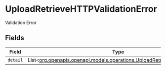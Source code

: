 # UploadRetrieveHTTPValidationError

Validation Error


## Fields

| Field                                                                                                                                  | Type                                                                                                                                   | Required                                                                                                                               | Description                                                                                                                            |
| -------------------------------------------------------------------------------------------------------------------------------------- | -------------------------------------------------------------------------------------------------------------------------------------- | -------------------------------------------------------------------------------------------------------------------------------------- | -------------------------------------------------------------------------------------------------------------------------------------- |
| `detail`                                                                                                                               | List<[org.openapis.openapi.models.operations.UploadRetrieveValidationError](../../models/operations/UploadRetrieveValidationError.md)> | :heavy_minus_sign:                                                                                                                     | N/A                                                                                                                                    |